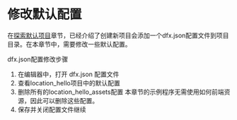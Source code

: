 # 修改默认配置

在[探索默认项目](https://github.com/chengshuzhi/DfinityTutorials/tree/67efaf95e3f292cfe2fc958ffec63d10ccf7a6f9/si-.-jiao-cheng/1.-tan-suo-mo-ren-xiang-mu)章节，已经介绍了创建新项目会添加一个dfx.json配置文件到项目目录。在本章节中，需要修改一些默认配置。

dfx.json配置修改步骤

1. 在编辑器中，打开 dfx.json 配置文件
2. 查看location\_hello项目中的默认配置
3. 删除所有的location\_hello\_assets配置 本章节的示例程序无需使用如何前端资源，因此可以删除这些配置。
4. 保存并关闭配置文件继续

